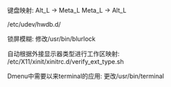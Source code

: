 键盘映射:
Alt_L -> Meta_L
Meta_L -> Alt_L

/etc/udev/hwdb.d/


锁屏模糊:
修改/usr/bin/blurlock


自动根据外接显示器类型进行工作区映射:
/etc/X11/xinit/xinitrc.d/verify_ext_type.sh


Dmenu中需要以来terminal的应用:
更改/usr/bin/terminal


